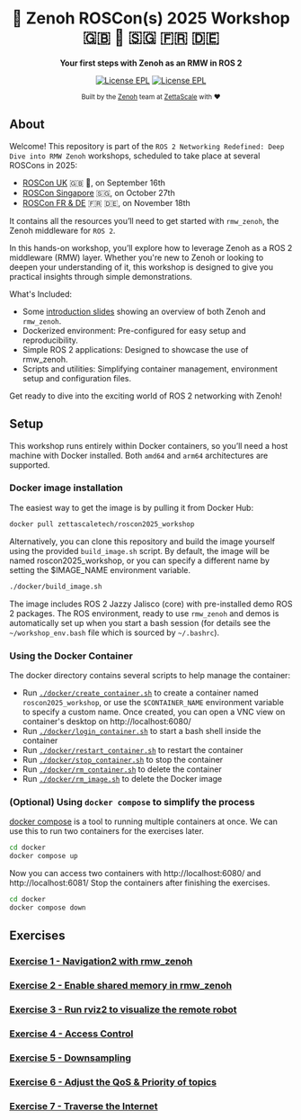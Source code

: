 <div align="center">

  <h1>🐲 Zenoh ROSCon(s) 2025 Workshop 🇬🇧 🏴󠁧󠁢󠁳󠁣󠁴󠁿 🇸🇬 🇫🇷 🇩🇪 </h1>

  <p>
    <strong> Your first steps with Zenoh as an RMW in ROS 2 </strong>
  </p>

  <p>
    <a href="https://choosealicense.com/licenses/epl-2.0/"><img alt="License EPL" src="https://img.shields.io/badge/License-EPL%202.0-blue"/></a>
    <a href="https://opensource.org/licenses/Apache-2.0"><img alt="License EPL" src="https://img.shields.io/badge/License-Apache%202.0-blue.svg"/></a>
  </p>

<sub>Built by the <a href="https://zenoh.io">Zenoh</a> team at <a href="https://www.zettascale.tech">ZettaScale</a> with ❤️</sub>
</div>

## About

Welcome! This repository is part of the `ROS 2 Networking Redefined: Deep Dive into RMW Zenoh` workshops, scheduled to take place at several ROSCons in 2025:

* [ROSCon UK](https://roscon.org.uk/2025/) 🇬🇧 🏴󠁧󠁢󠁳󠁣󠁴󠁿, on September 16th
* [ROSCon Singapore](https://roscon.ros.org/2025/) 🇸🇬, on October 27th
* [ROSCon FR & DE](https://roscon.ros.org/fr/2025/) 🇫🇷 🇩🇪, on November 18th

It contains all the resources you’ll need to get started with `rmw_zenoh`, the Zenoh middleware for `ROS 2`.

In this hands-on workshop, you’ll explore how to leverage Zenoh as a ROS 2 middleware (RMW) layer. Whether you're new to Zenoh or looking to deepen your understanding of it, this workshop is designed to give you practical insights through simple demonstrations.

What's Included:

* Some [introduction slides](Introduction_slides.pdf) showing an overview of both Zenoh and `rmw_zenoh`.
* Dockerized environment: Pre-configured for easy setup and reproducibility.
* Simple ROS 2 applications: Designed to showcase the use of rmw_zenoh.
* Scripts and utilities: Simplifying container management, environment setup and configuration files.

Get ready to dive into the exciting world of ROS 2 networking with Zenoh!

## Setup

This workshop runs entirely within Docker containers, so you’ll need a host machine with Docker installed. Both `amd64` and `arm64` architectures are supported.

### Docker image installation

The easiest way to get the image is by pulling it from Docker Hub:

```bash
docker pull zettascaletech/roscon2025_workshop
```

Alternatively, you can clone this repository and build the image yourself using the provided `build_image.sh` script. By default, the image will be named roscon2025_workshop, or you can specify a different name by setting the $IMAGE_NAME environment variable.

```bash
./docker/build_image.sh
```

The image includes ROS 2 Jazzy Jalisco (core) with pre-installed demo ROS 2 packages. The ROS environment, ready to use `rmw_zenoh` and demos is automatically set up when you start a bash session (for details see the `~/workshop_env.bash` file which is sourced by `~/.bashrc`).

### Using the Docker Container

The docker directory contains several scripts to help manage the container:

* Run [`./docker/create_container.sh`](docker/create_container.sh) to create a container named `roscon2025_workshop`, or use the `$CONTAINER_NAME` environment variable to specify a custom name.
  Once created, you can open a VNC view on container's desktop on http://localhost:6080/
* Run [`./docker/login_container.sh`](docker/login_container.sh) to start a bash shell inside the container
* Run [`./docker/restart_container.sh`](docker/restart_container.sh) to restart the container
* Run [`./docker/stop_container.sh`](docker/stop_container.sh) to stop the container
* Run [`./docker/rm_container.sh`](docker/rm_container.sh) to delete the container
* Run [`./docker/rm_image.sh`](docker/rm_image.sh) to delete the Docker image

### (Optional) Using `docker compose` to simplify the process

[docker compose](https://docs.docker.com/compose/install/) is a tool to running multiple containers at once. We can use this to run two containers for the exercises later.

```bash
cd docker
docker compose up
```

Now you can access two containers with http://localhost:6080/ and http://localhost:6081/
Stop the containers after finishing the exercises.

```bash
cd docker
docker compose down
```

## Exercises

### [Exercise 1 - Navigation2 with rmw_zenoh](exercises/ex-1.md)

### [Exercise 2 - Enable shared memory in rmw_zenoh](exercises/ex-2.md)

### [Exercise 3 - Run rviz2 to visualize the remote robot](exercises/ex-3.md)

### [Exercise 4 - Access Control](exercises/ex-4.md)

### [Exercise 5 - Downsampling](exercises/ex-5.md)

### [Exercise 6 - Adjust the QoS & Priority of topics](exercises/ex-6.md)

### [Exercise 7 - Traverse the Internet](exercises/ex-7.md)
